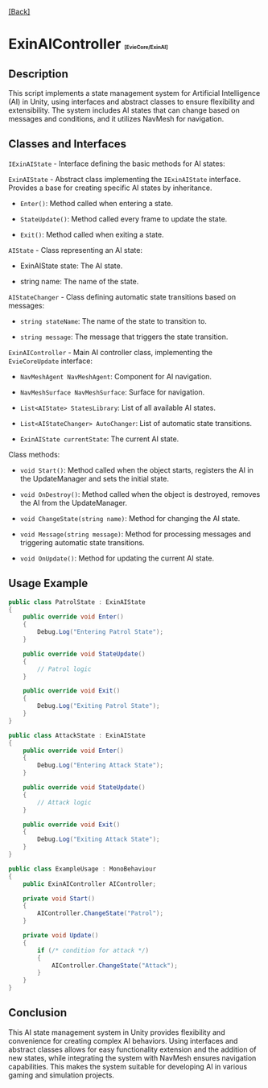 [[Back]](./main.md)

# ExinAIController <span style="font-size: 10px">[EvieCore/ExinAI]</span>

## Description

This script implements a state management system for Artificial Intelligence (AI) in Unity, using interfaces and abstract classes to ensure flexibility and extensibility. The system includes AI states that can change based on messages and conditions, and it utilizes NavMesh for navigation.

## Classes and Interfaces

``IExinAIState`` - Interface defining the basic methods for AI states:

``ExinAIState`` - Abstract class implementing the ``IExinAIState`` interface. Provides a base for creating specific AI states by inheritance.

* ``Enter()``: Method called when entering a state.

* ``StateUpdate()``: Method called every frame to update the state.

* ``Exit()``: Method called when exiting a state.

``AIState`` - Class representing an AI state:

* ExinAIState state: The AI state.

* string name: The name of the state.

``AIStateChanger`` - Class defining automatic state transitions based on messages:

* ``string stateName``: The name of the state to transition to.

* ``string message``: The message that triggers the state transition.

``ExinAIController`` - Main AI controller class, implementing the ``EvieCoreUpdate`` interface:

* ``NavMeshAgent NavMeshAgent``: Component for AI navigation.

* ``NavMeshSurface NavMeshSurface``: Surface for navigation.

* ``List<AIState> StatesLibrary``: List of all available AI states.

* ``List<AIStateChanger> AutoChanger``: List of automatic state transitions.

* ``ExinAIState currentState``: The current AI state.

Class methods:

* ``void Start()``: Method called when the object starts, registers the AI in the UpdateManager and sets the initial state.

* ``void OnDestroy()``: Method called when the object is destroyed, removes the AI from the UpdateManager.

* ``void ChangeState(string name)``: Method for changing the AI state.

* ``void Message(string message)``: Method for processing messages and triggering automatic state transitions.

* ``void OnUpdate()``: Method for updating the current AI state.

## Usage Example

```csharp
public class PatrolState : ExinAIState
{
    public override void Enter()
    {
        Debug.Log("Entering Patrol State");
    }

    public override void StateUpdate()
    {
        // Patrol logic
    }

    public override void Exit()
    {
        Debug.Log("Exiting Patrol State");
    }
}

public class AttackState : ExinAIState
{
    public override void Enter()
    {
        Debug.Log("Entering Attack State");
    }

    public override void StateUpdate()
    {
        // Attack logic
    }

    public override void Exit()
    {
        Debug.Log("Exiting Attack State");
    }
}

public class ExampleUsage : MonoBehaviour
{
    public ExinAIController AIController;

    private void Start()
    {
        AIController.ChangeState("Patrol");
    }

    private void Update()
    {
        if (/* condition for attack */)
        {
            AIController.ChangeState("Attack");
        }
    }
}
```

## Conclusion

This AI state management system in Unity provides flexibility and convenience for creating complex AI behaviors. Using interfaces and abstract classes allows for easy functionality extension and the addition of new states, while integrating the system with NavMesh ensures navigation capabilities. This makes the system suitable for developing AI in various gaming and simulation projects.